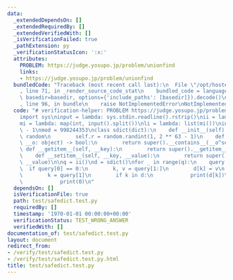```yaml
---
data:
  _extendedDependsOn: []
  _extendedRequiredBy: []
  _extendedVerifiedWith: []
  _isVerificationFailed: true
  _pathExtension: py
  _verificationStatusIcon: ':x:'
  attributes:
    PROBLEM: https://judge.yosupo.jp/problem/unionfind
    links:
    - https://judge.yosupo.jp/problem/unionfind
  bundledCode: "Traceback (most recent call last):\n  File \"/opt/hostedtoolcache/Python/3.10.8/x64/lib/python3.10/site-packages/onlinejudge_verify/documentation/build.py\"\
    , line 71, in _render_source_code_stat\n    bundled_code = language.bundle(stat.path,\
    \ basedir=basedir, options={'include_paths': [basedir]}).decode()\n  File \"/opt/hostedtoolcache/Python/3.10.8/x64/lib/python3.10/site-packages/onlinejudge_verify/languages/python.py\"\
    , line 96, in bundle\n    raise NotImplementedError\nNotImplementedError\n"
  code: "# verification-helper: PROBLEM https://judge.yosupo.jp/problem/unionfind\n\
    import sys\ninput = lambda: sys.stdin.readline().rstrip()\nii = lambda: int(input())\n\
    mi = lambda: map(int, input().split())\nli = lambda: list(mi())\ninf = 2 ** 63\
    \ - 1\nmod = 998244353\nclass sdict(dict):\n    def __init__(self):\n        import\
    \ random\n        self.r = random.randint(1, 2 ** 63 - 1)\n    def __contains__(self,\
    \ __o: object) -> bool:\n        return super().__contains__(__o^self.r)\n   \
    \ def __getitem__(self, __key):\n        return super().__getitem__(__key^self.r)\n\
    \    def __setitem__(self, __key, __value):\n        return super().__setitem__(__key^self.r,\
    \ __value)\n\nq = ii()\nd = sdict()\nfor _ in range(q):\n    query = li()\n  \
    \  if query[0] == 0:\n        k, v = query[1:]\n        d[k] = v\n    else:\n\
    \        k = query[1]\n        if k in d:\n            print(d[k])\n        else:\n\
    \            print(0)\n"
  dependsOn: []
  isVerificationFile: true
  path: test/safedict.test.py
  requiredBy: []
  timestamp: '1970-01-01 00:00:00+00:00'
  verificationStatus: TEST_WRONG_ANSWER
  verifiedWith: []
documentation_of: test/safedict.test.py
layout: document
redirect_from:
- /verify/test/safedict.test.py
- /verify/test/safedict.test.py.html
title: test/safedict.test.py
---
```

